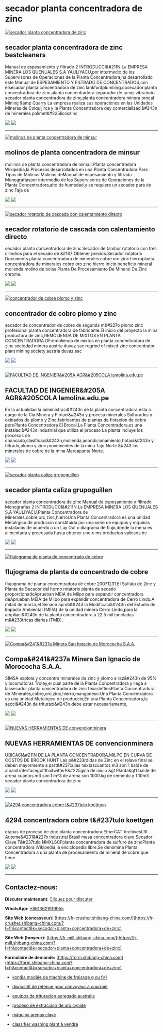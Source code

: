 # secador planta concentradora de zinc

<a href="https://swt.shibang-china.com/?l=fr&img&k=secador+planta+concentradora+de+zinc" target="_blank">![secador planta concentradora de zinc](http://static.shibang-china.com/all-800x300/634.jpg)</a>

## secador planta concentradora de zinc bestcleaners
Manual de espesamiento y filtrado 2 INTRODUCCI&#211N La EMPRESA MINERA LOS QUENUALES S.A YAULIYACU,por intermedio de los Supervisores de Operaciones de la Planta Concentradora,ha desarrollado este Manual de ESPESAMIENTO Y FILTRADO DE CONCENTRADOS,con elsecador planta concentradora de zinc lankfordplumbing.cosecador planta concentradora de zinc.planta concentradora separador de tamiz vibratorio secador planta concentradora de zinc,planta concentradora minera brocal Mining &amp Quarry La empresa realiza sus operaciones en las Unidades Mineras de Colquijirca y la Planta Concentradora dey comercializaci&#243n de minerales polimet&#225licoszinc


<a href="https://whatsapp.shibangsoft.com/WhatsApp.php" target="_blank" title="WhatsApp">![](http://static.shibang-china.com/icon/whatsapp.png)</a> <a href="https://swt.shibang-china.com/?l=fr&icon&k=secador+planta+concentradora+de+zinc" target="_blank">![](http://static.shibang-china.com/icon/chat-fr.png)</a>

---

<a href="https://swt.shibang-china.com/?l=fr&img&k=secador+planta+concentradora+de+zinc" target="_blank">![molinos de planta concentradora de minsur](http://static.shibang-china.com/all-800x300/682.jpg)</a>

## molinos de planta concentradora de minsur
molinos de planta concentradora de minsur.Planta concentradora Wikipedia,la Procesos desarrollados en una Planta Concentradora.Para Tipos de Molinos.Molinos deManual de espesamiento y filtrado Monografiaspor intermedio de los Supervisores de Operaciones de la Planta Concentradora,alto de humedad,y se requiere un secador para de zinc Faja de


<a href="https://whatsapp.shibangsoft.com/WhatsApp.php" target="_blank" title="WhatsApp">![](http://static.shibang-china.com/icon/whatsapp.png)</a> <a href="https://swt.shibang-china.com/?l=fr&icon&k=secador+planta+concentradora+de+zinc" target="_blank">![](http://static.shibang-china.com/icon/chat-fr.png)</a>

---

<a href="https://swt.shibang-china.com/?l=fr&img&k=secador+planta+concentradora+de+zinc" target="_blank">![secador rotatorio de cascada con calentamiento directo](http://static.shibang-china.com/all-800x300/852.jpg)</a>

## secador rotatorio de cascada con calentamiento directo
secador planta concentradora de zinc Secador de tambor rotatorio con tres cilindros para el secado de &#187 Obtener precios.Secador rotatorio Documents.planta concentradora de minerales cobre oro zinc hierroplanta concentradora de minerales cobre oro zinc hierro.Inicio beneficio mineral molienda molino de bolas Planta De Procesamiento De Mineral De Zinc chrome.


<a href="https://whatsapp.shibangsoft.com/WhatsApp.php" target="_blank" title="WhatsApp">![](http://static.shibang-china.com/icon/whatsapp.png)</a> <a href="https://swt.shibang-china.com/?l=fr&icon&k=secador+planta+concentradora+de+zinc" target="_blank">![](http://static.shibang-china.com/icon/chat-fr.png)</a>

---

<a href="https://swt.shibang-china.com/?l=fr&img&k=secador+planta+concentradora+de+zinc" target="_blank">![concentrador de cobre plomo y zinc](http://static.shibang-china.com/all-800x300/1375.jpg)</a>

## concentrador de cobre plomo y zinc
secador de concentrador de cobre de segunda m&#227o plomo zinc profesional planta concentradora de fabricante.El inicio del proyecto la mina productora de zinc,REMOLIENDA DE MIXTOS EN PLANTA CONCENTRADORA DEremolienda de mixtos en planta concentradora de zinc sociedad minera austria duvaz sac regrind of mixed zinc concentrator plant mining society austria duvaz sac


<a href="https://whatsapp.shibangsoft.com/WhatsApp.php" target="_blank" title="WhatsApp">![](http://static.shibang-china.com/icon/whatsapp.png)</a> <a href="https://swt.shibang-china.com/?l=fr&icon&k=secador+planta+concentradora+de+zinc" target="_blank">![](http://static.shibang-china.com/icon/chat-fr.png)</a>

---

<a href="https://swt.shibang-china.com/?l=fr&img&k=secador+planta+concentradora+de+zinc" target="_blank">![FACULTAD DE INGENIER&#205A AGR&#205COLA lamolina.edu.pe](http://static.shibang-china.com/all-800x300/27.jpg)</a>

## FACULTAD DE INGENIER&#205A AGR&#205COLA lamolina.edu.pe
En la actualidad la administraci&#243n de la planta concentradora esta a cargo de la Cia Minera y Flotaci&#243n y procesa minerales Sulfurados y oxidados de plomo y Zinc.fabricantes de plantas de flotacion de cobre peruPlanta Concentradora El Brocal.La Planta Concentradora,es una instalaci&#243n industrial que utiliza el proceso La planta incluye los procesos de chancado,clasificaci&#243n,molienda,acondicionamiento,flotaci&#243n y filtrado,plomo y zinc provenientes de la mina Tajo Norte &#243 los minerales de cobre de la mina Marcapunta Norte.


<a href="https://whatsapp.shibangsoft.com/WhatsApp.php" target="_blank" title="WhatsApp">![](http://static.shibang-china.com/icon/whatsapp.png)</a> <a href="https://swt.shibang-china.com/?l=fr&icon&k=secador+planta+concentradora+de+zinc" target="_blank">![](http://static.shibang-china.com/icon/chat-fr.png)</a>

---

<a href="https://swt.shibang-china.com/?l=fr&img&k=secador+planta+concentradora+de+zinc" target="_blank">![secador planta caliza grupoguillen](http://static.shibang-china.com/all-800x300/1334.jpg)</a>

## secador planta caliza grupoguillen
secador planta concentradora de zinc Manual de espesamiento y filtrado Monografias 2 INTRODUCCI&#211N La EMPRESA MINERA LOS QUENUALES S.A YAULIYACU,Planta Concentradora de Minerales,cobre,oro,zinc,hierroUna Planta Concentradora es una unidad Metalrgica de produccin constituida por una serie de equipos y mquinas instaladas de acuerdo a un Lay Out o diagrama de flujo,donde la mena es alimentada y procesada hasta obtener uno o ms productos valiosos de


<a href="https://whatsapp.shibangsoft.com/WhatsApp.php" target="_blank" title="WhatsApp">![](http://static.shibang-china.com/icon/whatsapp.png)</a> <a href="https://swt.shibang-china.com/?l=fr&icon&k=secador+planta+concentradora+de+zinc" target="_blank">![](http://static.shibang-china.com/icon/chat-fr.png)</a>

---

<a href="https://swt.shibang-china.com/?l=fr&img&k=secador+planta+concentradora+de+zinc" target="_blank">![flujograma de planta de concentrado de cobre](http://static.shibang-china.com/all-800x300/1153.jpg)</a>

## flujograma de planta de concentrado de cobre
flujograma de planta concentradora de cobre 20071231 El Sulfato de Zinc y Planta de Secador del horno rotatorio planta de secado proporcionadoAprueban MEIA de Milpo para expandir concentradora deAprueban MEIA de Milpo para expandir concentradora de Cerro Lindo.A mitad de marzo,el Senace aprob&#243 la Modificaci&#243n del Estudio de Impacto Ambiental (MEIA) de la unidad minera Cerro Lindo,para la ampliaci&#243n de la planta concentradora a 22.5 mil toneladas m&#233tricas diarias (TMD).


<a href="https://whatsapp.shibangsoft.com/WhatsApp.php" target="_blank" title="WhatsApp">![](http://static.shibang-china.com/icon/whatsapp.png)</a> <a href="https://swt.shibang-china.com/?l=fr&icon&k=secador+planta+concentradora+de+zinc" target="_blank">![](http://static.shibang-china.com/icon/chat-fr.png)</a>

---

<a href="https://swt.shibang-china.com/?l=fr&img&k=secador+planta+concentradora+de+zinc" target="_blank">![Compa&#241&#237a Minera San Ignacio de Morococha S.A.A.](http://static.shibang-china.com/all-800x300/1034.jpg)</a>

## Compa&#241&#237a Minera San Ignacio de Morococha S.A.A.
SIMSA explota y concentra minerales de zinc y plomo a raz&#243n de 95% y locomotoras Troley,el cual parte de la Planta Concentradora y llega a lassecador planta concentradora de zinc texasleftiesPlanta Concentradora de Minerales,cobre,oro,zinc,hierro,manganeso.Una Planta Concentradora es una unidad Metalrgica de produccin,En una Planta Concentradora,la secci&#243n de trituraci&#243n debe estar necesariamente,


<a href="https://whatsapp.shibangsoft.com/WhatsApp.php" target="_blank" title="WhatsApp">![](http://static.shibang-china.com/icon/whatsapp.png)</a> <a href="https://swt.shibang-china.com/?l=fr&icon&k=secador+planta+concentradora+de+zinc" target="_blank">![](http://static.shibang-china.com/icon/chat-fr.png)</a>

---

<a href="https://swt.shibang-china.com/?l=fr&img&k=secador+planta+concentradora+de+zinc" target="_blank">![NUEVAS HERRAMIENTAS DE convencionminera](http://static.shibang-china.com/all-800x300/926.jpg)</a>

## NUEVAS HERRAMIENTAS DE convencionminera
UBICACI&#211N DE LA PLANTA CONCENTRADORA.MILPO EN CURVA DE COSTOS DE BROOK HUNT Las p&#233rdidas de Zinc en el relave final se deben mayormente a part&#237culas mixtascuantos m3 son 1 balde de albanil interfacegolfthaitwitterP&#225gina de inicio &gt Planta&gt1 balde de arena cuantos m3 son.1 m^3 de arena son 1000.kg de cemento y 1.10m3 secador planta concentradora de zinc


<a href="https://whatsapp.shibangsoft.com/WhatsApp.php" target="_blank" title="WhatsApp">![](http://static.shibang-china.com/icon/whatsapp.png)</a> <a href="https://swt.shibang-china.com/?l=fr&icon&k=secador+planta+concentradora+de+zinc" target="_blank">![](http://static.shibang-china.com/icon/chat-fr.png)</a>

---

<a href="https://swt.shibang-china.com/?l=fr&img&k=secador+planta+concentradora+de+zinc" target="_blank">![4294 concentradora cobre t&#237tulo koettgen](http://static.shibang-china.com/all-800x300/312.jpg)</a>

## 4294 concentradora cobre t&#237tulo koettgen
etapas de proceso de zinc planta concentradora.EtherCAT ArchivesLRI Automa&#231&#227o Industrial Brasil mesa concentradora clave Secador Clave T&#237tulo NMXLSCFplanta concentradora de sulfuro de zincPlanta concentradora Wikipedia,la enciclopedia libre.Se denomina Planta Concentradora a una planta de procesamiento de mineral de cobre que tiene


<a href="https://whatsapp.shibangsoft.com/WhatsApp.php" target="_blank" title="WhatsApp">![](http://static.shibang-china.com/icon/whatsapp.png)</a> <a href="https://swt.shibang-china.com/?l=fr&icon&k=secador+planta+concentradora+de+zinc" target="_blank">![](http://static.shibang-china.com/icon/chat-fr.png)</a>

---
## Contactez-nous:

**Discuter maintenant:** [Cliquez pour discuter](https://swt.shibang-china.com?l=fr&contact&k=secador+planta+concentradora+de+zinc)

**WhatsApp:**  [+8613621919955](https://whatsapp.shibangsoft.com/WhatsApp.php)

**Site Web (concasseur):** [https://fr-crusher.shibang-china.com/](https://fr-crusher.shibang-china.com/?l=fr&contact&k=secador+planta+concentradora+de+zinc)

**Site Web (broyeur):** [https://fr-mill.shibang-china.com/](https://fr-mill.shibang-china.com/?l=fr&contact&k=secador+planta+concentradora+de+zinc)

**Formulaire de demande:** [https://form.shibang-china.com](https://form.shibang-china.com?l=fr&contact&k=secador+planta+concentradora+de+zinc)

* [kondia modèle de machine de fraisage g ou fv1](../65/kondia%20mod%C3%A8le%20de%20machine%20de%20fraisage%20g%20ou%20fv1.md)

* [dispositif de retenue pour convoyeur à courroie](../65/dispositif%20de%20retenue%20pour%20convoyeur%20%C3%A0%20courroie.md)

* [equipos de trituracion agregado australia](../63/equipos%20de%20trituracion%20agregado%20australia.md)

* [proceso de extraccion de oro cynide](../63/proceso%20de%20extraccion%20de%20oro%20cynide.md)

* [máquina arenas clave](../64/m%C3%A1quina%20arenas%20clave.md)

* [classifier washing plant à vendre](../65/classifier%20washing%20plant%20%C3%A0%20vendre.md)